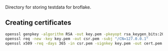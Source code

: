 Directory for storing testdata for broflake.

## Creating certificates

```bash
openssl genpkey -algorithm RSA -out key.pem -pkeyopt rsa_keygen_bits:2048
openssl req -new -key key.pem -out csr.pem -subj "/CN=127.0.0.1"
openssl x509 -req -days 365 -in csr.pem -signkey key.pem -out cert.pem
```

